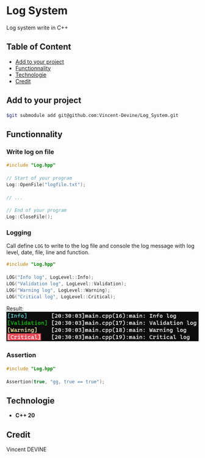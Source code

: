 # Log System
Log system write in C++

## Table of Content
- [Add to your project](#add-to-your-project)
- [Functionnality](#functionnality)
- [Technologie](#techonologie)
- [Credit](#credit)

## Add to your project
```bash
$git submodule add git@github.com:Vincent-Devine/Log_System.git
```

## Functionnality
### Write log on file
```cpp
#include "Log.hpp"

// Start of your program
Log::OpenFile("logfile.txt");

// ...

// End of your program
Log::CloseFile();
```

### Logging
Call define ```LOG``` to write to the log file and console the log message with log level, date, file, line and function.
```cpp
#include "Log.hpp"

LOG("Info log", LogLevel::Info);
LOG("Validation log", LogLevel::Validation);
LOG("Warning log", LogLevel::Warning);
LOG("Critical log", LogLevel::Critical);
```

Result: <br>
![png](./Screenshot/log_result.png)

### Assertion
```cpp
#include "Log.hpp"

Assertion(true, "gg, true == true");
```

## Technologie
- **C++ 20**

## Credit
Vincent DEVINE